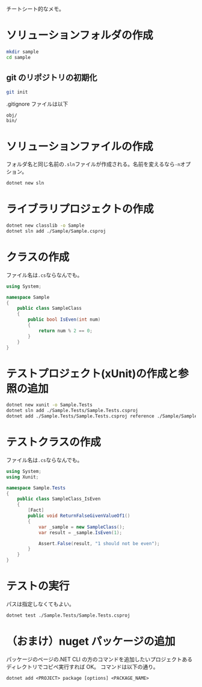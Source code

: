 チートシート的なメモ。

# ソリューションフォルダの作成

```bash
mkdir sample
cd sample
```

## git のリポジトリの初期化

```bash
git init
```

.gitignore ファイルは以下

```
obj/
bin/
```

# ソリューションファイルの作成

フォルダ名と同じ名前の`.sln`ファイルが作成される。名前を変えるなら`-n`オプション。

```bash
dotnet new sln
```

# ライブラリプロジェクトの作成

```bash
dotnet new classlib -o Sample
dotnet sln add ./Sample/Sample.csproj
```

# クラスの作成

ファイル名は`.cs`ならなんでも。

```cs
using System;

namespace Sample
{
    public class SampleClass
    {
        public bool IsEven(int num)
        {
            return num % 2 == 0;
        }
    }
}
```

# テストプロジェクト(xUnit)の作成と参照の追加

```bash
dotnet new xunit -o Sample.Tests
dotnet sln add ./Sample.Tests/Sample.Tests.csproj
dotnet add ./Sample.Tests/Sample.Tests.csproj reference ./Sample/Sample.csproj
```

# テストクラスの作成

ファイル名は`.cs`ならなんでも。

```cs
using System;
using Xunit;

namespace Sample.Tests
{
    public class SampleClass_IsEven
    {
        [Fact]
        public void ReturnFalseGivenValueOf1()
        {
            var _sample = new SampleClass();
            var result = _sample.IsEven(1);

            Assert.False(result, "1 should not be even");
        }
    }
}
```

# テストの実行

パスは指定しなくてもよい。

```bash
dotnet test ./Sample.Tests/Sample.Tests.csproj
```

# （おまけ）nuget パッケージの追加

パッケージのページの.NET CLI の方のコマンドを追加したいプロジェクトあるディレクトリでコピペ実行すれば OK。
コマンドは以下の通り。

```
dotnet add <PROJECT> package [options] <PACKAGE_NAME>
```
